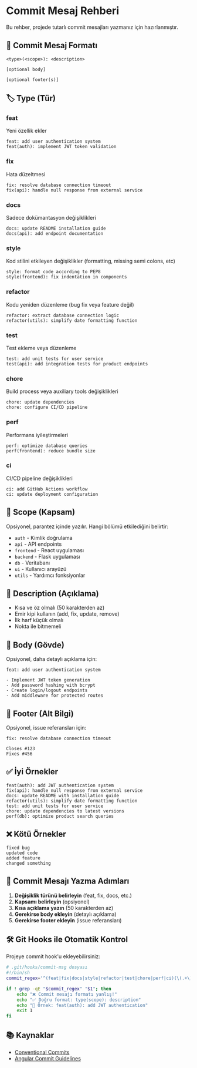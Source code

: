 # Commit Mesaj Rehberi

Bu rehber, projede tutarlı commit mesajları yazmanız için hazırlanmıştır.

## 📝 Commit Mesaj Formatı

```
<type>(<scope>): <description>

[optional body]

[optional footer(s)]
```

## 🏷️ Type (Tür)

### feat
Yeni özellik ekler
```
feat: add user authentication system
feat(auth): implement JWT token validation
```

### fix
Hata düzeltmesi
```
fix: resolve database connection timeout
fix(api): handle null response from external service
```

### docs
Sadece dokümantasyon değişiklikleri
```
docs: update README installation guide
docs(api): add endpoint documentation
```

### style
Kod stilini etkileyen değişiklikler (formatting, missing semi colons, etc)
```
style: format code according to PEP8
style(frontend): fix indentation in components
```

### refactor
Kodu yeniden düzenleme (bug fix veya feature değil)
```
refactor: extract database connection logic
refactor(utils): simplify date formatting function
```

### test
Test ekleme veya düzenleme
```
test: add unit tests for user service
test(api): add integration tests for product endpoints
```

### chore
Build process veya auxiliary tools değişiklikleri
```
chore: update dependencies
chore: configure CI/CD pipeline
```

### perf
Performans iyileştirmeleri
```
perf: optimize database queries
perf(frontend): reduce bundle size
```

### ci
CI/CD pipeline değişiklikleri
```
ci: add GitHub Actions workflow
ci: update deployment configuration
```

## 🎯 Scope (Kapsam)

Opsiyonel, parantez içinde yazılır. Hangi bölümü etkilediğini belirtir:

- `auth` - Kimlik doğrulama
- `api` - API endpoints
- `frontend` - React uygulaması
- `backend` - Flask uygulaması
- `db` - Veritabanı
- `ui` - Kullanıcı arayüzü
- `utils` - Yardımcı fonksiyonlar

## 📄 Description (Açıklama)

- Kısa ve öz olmalı (50 karakterden az)
- Emir kipi kullanın (add, fix, update, remove)
- İlk harf küçük olmalı
- Nokta ile bitmemeli

## 📝 Body (Gövde)

Opsiyonel, daha detaylı açıklama için:

```
feat: add user authentication system

- Implement JWT token generation
- Add password hashing with bcrypt
- Create login/logout endpoints
- Add middleware for protected routes
```

## 🔗 Footer (Alt Bilgi)

Opsiyonel, issue referansları için:

```
fix: resolve database connection timeout

Closes #123
Fixes #456
```

## ✅ İyi Örnekler

```
feat(auth): add JWT authentication system
fix(api): handle null response from external service
docs: update README with installation guide
refactor(utils): simplify date formatting function
test: add unit tests for user service
chore: update dependencies to latest versions
perf(db): optimize product search queries
```

## ❌ Kötü Örnekler

```
fixed bug
updated code
added feature
changed something
```

## 🔧 Commit Mesajı Yazma Adımları

1. **Değişiklik türünü belirleyin** (feat, fix, docs, etc.)
2. **Kapsamı belirleyin** (opsiyonel)
3. **Kısa açıklama yazın** (50 karakterden az)
4. **Gerekirse body ekleyin** (detaylı açıklama)
5. **Gerekirse footer ekleyin** (issue referansları)

## 🛠️ Git Hooks ile Otomatik Kontrol

Projeye commit hook'u ekleyebilirsiniz:

```bash
# .git/hooks/commit-msg dosyası
#!/bin/sh
commit_regex='^(feat|fix|docs|style|refactor|test|chore|perf|ci)(\(.+\))?: .{1,50}$'

if ! grep -qE "$commit_regex" "$1"; then
    echo "❌ Commit mesajı formatı yanlış!"
    echo "✅ Doğru format: type(scope): description"
    echo "📝 Örnek: feat(auth): add JWT authentication"
    exit 1
fi
```

## 📚 Kaynaklar

- [Conventional Commits](https://www.conventionalcommits.org/)
- [Angular Commit Guidelines](https://github.com/angular/angular/blob/main/CONTRIBUTING.md#-commit-message-format) 